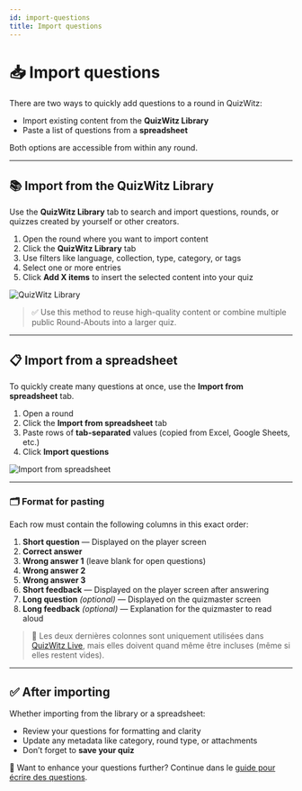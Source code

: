 ```yaml
---
id: import-questions
title: Import questions
---
```


# 📥 Import questions

There are two ways to quickly add questions to a round in QuizWitz:

- Import existing content from the **QuizWitz Library**
- Paste a list of questions from a **spreadsheet**

Both options are accessible from within any round.

---

## 📚 Import from the QuizWitz Library

Use the **QuizWitz Library** tab to search and import questions, rounds, or quizzes created by yourself or other creators.

1. Open the round where you want to import content
2. Click the **QuizWitz Library** tab
3. Use filters like language, collection, type, category, or tags
4. Select one or more entries
5. Click **Add X items** to insert the selected content into your quiz

![QuizWitz Library](/images/import/import-from-quizwitz.png)

> ✅ Use this method to reuse high-quality content or combine multiple public Round-Abouts into a larger quiz.

---

## 📋 Import from a spreadsheet

To quickly create many questions at once, use the **Import from spreadsheet** tab.

1. Open a round
2. Click the **Import from spreadsheet** tab
3. Paste rows of **tab-separated** values (copied from Excel, Google Sheets, etc.)
4. Click **Import questions**

![Import from spreadsheet](/images/import/import-from-spreadsheet.png)

---

### 🗂️ Format for pasting

Each row must contain the following columns in this exact order:

1. **Short question** — Displayed on the player screen
2. **Correct answer**
3. **Wrong answer 1** (leave blank for open questions)
4. **Wrong answer 2**
5. **Wrong answer 3**
6. **Short feedback** — Displayed on the player screen after answering
7. **Long question** _(optional)_ — Displayed on the quizmaster screen
8. **Long feedback** _(optional)_ — Explanation for the quizmaster to read aloud

> 📌 Les deux dernières colonnes sont uniquement utilisées dans [QuizWitz Live](../quizmaster/001-introduction.md), mais elles doivent quand même être incluses (même si elles restent vides).

---

## ✅ After importing

Whether importing from the library or a spreadsheet:

- Review your questions for formatting and clarity
- Update any metadata like category, round type, or attachments
- Don’t forget to **save your quiz**

📘 Want to enhance your questions further? Continue dans le [guide pour écrire des questions](../editor/005-writing-questions.md).
